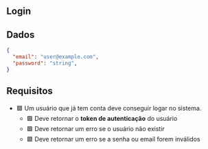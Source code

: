 ## Login
## Dados
```json
{
  "email": "user@example.com",
  "password": "string",
}
```

## Requisitos
- 🟩 Um usuário que já tem conta deve conseguir logar no sistema.
    - 🟩 Deve retornar o **token de autenticação** do usuário
    - 🟩 Deve retornar um erro se o usuário não existir
    - 🟩 Deve retornar um erro se a senha ou email forem inválidos